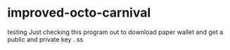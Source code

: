 # improved-octo-carnival
testing
Just checking this program out to download paper wallet and get a public and private key .
ss
